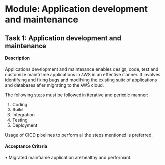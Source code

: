 
# Module: Application development and maintenance
## Task 1: Application development and maintenance
#### Description
Applications development and maintenance enables design, code, test and customize mainframe applications in AWS in an effective manner. It involves identifying and fixing bugs and modifying the existing suite of applications and databases after migrating to the AWS cloud. 

The following steps must be followed in iterative and periodic manner: 
1)	Coding
2)	Build
3)	Integration
4)	Testing
5)	Deployment

Usage of CICD pipelines to perform all the steps mentioned is preferred. 
#### Acceptance Criteria
• Migrated mainframe application are healthy and performant. 